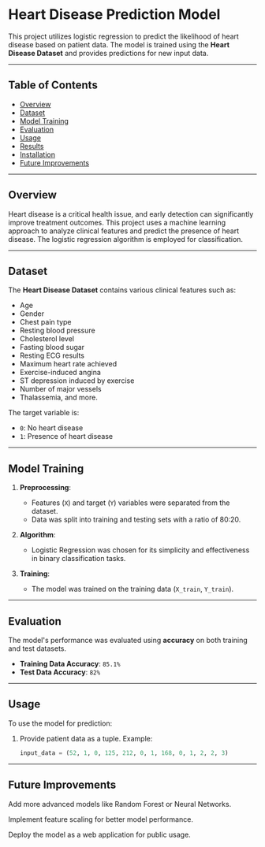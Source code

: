 # Heart Disease Prediction Model

This project utilizes logistic regression to predict the likelihood of heart disease based on patient data. The model is trained using the **Heart Disease Dataset** and provides predictions for new input data.

---

## Table of Contents
- [Overview](#overview)
- [Dataset](#dataset)
- [Model Training](#model-training)
- [Evaluation](#evaluation)
- [Usage](#usage)
- [Results](#results)
- [Installation](#installation)
- [Future Improvements](#future-improvements)

---

## Overview
Heart disease is a critical health issue, and early detection can significantly improve treatment outcomes. This project uses a machine learning approach to analyze clinical features and predict the presence of heart disease. The logistic regression algorithm is employed for classification.

---

## Dataset
The **Heart Disease Dataset** contains various clinical features such as:
- Age
- Gender
- Chest pain type
- Resting blood pressure
- Cholesterol level
- Fasting blood sugar
- Resting ECG results
- Maximum heart rate achieved
- Exercise-induced angina
- ST depression induced by exercise
- Number of major vessels
- Thalassemia, and more.

The target variable is:
- `0`: No heart disease
- `1`: Presence of heart disease

---

## Model Training
1. **Preprocessing**:
   - Features (`X`) and target (`Y`) variables were separated from the dataset.
   - Data was split into training and testing sets with a ratio of 80:20.
   
2. **Algorithm**:
   - Logistic Regression was chosen for its simplicity and effectiveness in binary classification tasks.

3. **Training**:
   - The model was trained on the training data (`X_train`, `Y_train`).

---

## Evaluation
The model's performance was evaluated using **accuracy** on both training and test datasets.

- **Training Data Accuracy**: `85.1%`
- **Test Data Accuracy**: `82%`

---

## Usage
To use the model for prediction:

1. Provide patient data as a tuple. Example:
   ```python
   input_data = (52, 1, 0, 125, 212, 0, 1, 168, 0, 1, 2, 2, 3)
   
---

## Future Improvements
Add more advanced models like Random Forest or Neural Networks.

Implement feature scaling for better model performance.

Deploy the model as a web application for public usage.

   
